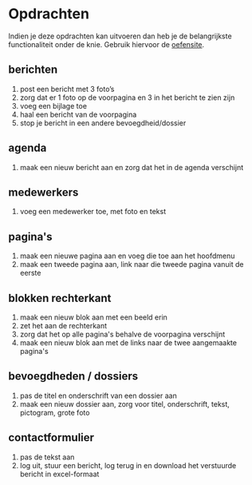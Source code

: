 # Opdrachten

Indien je deze opdrachten kan uitvoeren dan heb je de belangrijkste functionaliteit onder de knie. Gebruik hiervoor de [oefensite](http://oefen3.groenweb.be).

## berichten

1. post een bericht met 3 foto’s
2. zorg dat er 1 foto op de voorpagina en 3 in het bericht te zien zijn
3. voeg een bijlage toe
4. haal een bericht van de voorpagina
5. stop je bericht in een andere bevoegdheid/dossier

## agenda
1. maak een nieuw bericht aan en zorg dat het in de agenda verschijnt

## medewerkers
1. voeg een medewerker toe, met foto en tekst

## pagina's
1. maak een nieuwe pagina aan en voeg die toe aan het hoofdmenu 
2. maak een tweede pagina aan, link naar die tweede pagina vanuit de eerste    
     
## blokken rechterkant
1. maak een nieuw blok aan met een beeld erin
2. zet het aan de rechterkant
3. zorg dat het op alle pagina's behalve de voorpagina verschijnt
4. maak een nieuw blok aan met de links naar de twee aangemaakte pagina's

## bevoegdheden / dossiers
1. pas de titel en onderschrift van een dossier aan
2. maak een nieuw dossier aan, zorg voor titel, onderschrift, tekst, pictogram, grote foto

## contactformulier     
1. pas de tekst aan
2. log uit, stuur een bericht, log terug in en download het verstuurde bericht in excel-formaat
